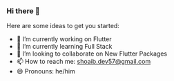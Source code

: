### Hi there 👋


<!-- **shoaibakhtar57/shoaibakhtar57** is a ✨ _special_ ✨ repository because its `README.md` (this file) appears on your GitHub profile. -->

Here are some ideas to get you started:

- 🔭 I’m currently working on Flutter
- 🌱 I’m currently learning Full Stack
- 👯 I’m looking to collaborate on New Flutter Packages
- 📫 How to reach me: shoaib.dev57@gmail.com
- 😄 Pronouns: he/him
<!-- - ⚡ Fun fact:  -->
<!-- 4- 🤔 I’m looking for help with  -->
<!-- 5- 💬 Ask me about  -->

